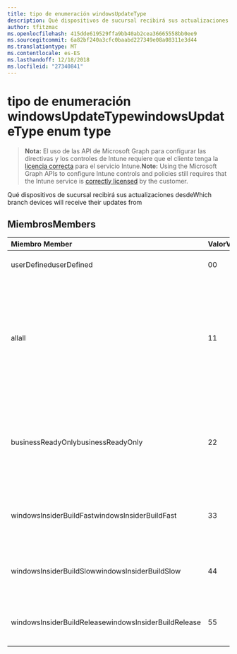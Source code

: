 ```yaml
---
title: tipo de enumeración windowsUpdateType
description: Qué dispositivos de sucursal recibirá sus actualizaciones desde
author: tfitzmac
ms.openlocfilehash: 415dde619529ffa9bb40ab2cea36665558bb0ee9
ms.sourcegitcommit: 6a82bf240a3cfc0baabd227349e08a08311e3d44
ms.translationtype: MT
ms.contentlocale: es-ES
ms.lasthandoff: 12/18/2018
ms.locfileid: "27340841"
---
```

# <a name="windowsupdatetype-enum-type"></a><span data-ttu-id="34070-103">tipo de enumeración windowsUpdateType</span><span class="sxs-lookup"><span data-stu-id="34070-103">windowsUpdateType enum type</span></span>

> <span data-ttu-id="34070-104">**Nota:** El uso de las API de Microsoft Graph para configurar las directivas y los controles de Intune requiere que el cliente tenga la [licencia correcta](https://go.microsoft.com/fwlink/?linkid=839381) para el servicio Intune.</span><span class="sxs-lookup"><span data-stu-id="34070-104">**Note:** Using the Microsoft Graph APIs to configure Intune controls and policies still requires that the Intune service is [correctly licensed](https://go.microsoft.com/fwlink/?linkid=839381) by the customer.</span></span>

<span data-ttu-id="34070-105">Qué dispositivos de sucursal recibirá sus actualizaciones desde</span><span class="sxs-lookup"><span data-stu-id="34070-105">Which branch devices will receive their updates from</span></span>
## <a name="members"></a><span data-ttu-id="34070-106">Miembros</span><span class="sxs-lookup"><span data-stu-id="34070-106">Members</span></span>
|<span data-ttu-id="34070-107">Miembro	</span><span class="sxs-lookup"><span data-stu-id="34070-107">Member</span></span>|<span data-ttu-id="34070-108">Valor</span><span class="sxs-lookup"><span data-stu-id="34070-108">Value</span></span>|<span data-ttu-id="34070-109">Descripción</span><span class="sxs-lookup"><span data-stu-id="34070-109">Description</span></span>|
|:---|:---|:---|
|<span data-ttu-id="34070-110">userDefined</span><span class="sxs-lookup"><span data-stu-id="34070-110">userDefined</span></span>|<span data-ttu-id="34070-111">0</span><span class="sxs-lookup"><span data-stu-id="34070-111">0</span></span>|<span data-ttu-id="34070-112">Permitir al usuario que establezca.</span><span class="sxs-lookup"><span data-stu-id="34070-112">Allow the user to set.</span></span>|
|<span data-ttu-id="34070-113">all</span><span class="sxs-lookup"><span data-stu-id="34070-113">all</span></span>|<span data-ttu-id="34070-114">1</span><span class="sxs-lookup"><span data-stu-id="34070-114">1</span></span>|<span data-ttu-id="34070-115">Punto y anuales del canal (destino).</span><span class="sxs-lookup"><span data-stu-id="34070-115">Semi-annual Channel (Targeted).</span></span> <span data-ttu-id="34070-116">Dispositivo Obtiene todas las actualizaciones aplicables característica de punto y anuales del canal (destino).</span><span class="sxs-lookup"><span data-stu-id="34070-116">Device gets all applicable feature updates from Semi-annual Channel (Targeted).</span></span>|
|<span data-ttu-id="34070-117">businessReadyOnly</span><span class="sxs-lookup"><span data-stu-id="34070-117">businessReadyOnly</span></span>|<span data-ttu-id="34070-118">2</span><span class="sxs-lookup"><span data-stu-id="34070-118">2</span></span>|<span data-ttu-id="34070-119">Punto y anuales del canal.</span><span class="sxs-lookup"><span data-stu-id="34070-119">Semi-annual Channel.</span></span> <span data-ttu-id="34070-120">Dispositivo Obtiene las actualizaciones de la característica de punto y anuales del canal.</span><span class="sxs-lookup"><span data-stu-id="34070-120">Device gets feature updates from Semi-annual Channel.</span></span>|
|<span data-ttu-id="34070-121">windowsInsiderBuildFast</span><span class="sxs-lookup"><span data-stu-id="34070-121">windowsInsiderBuildFast</span></span>|<span data-ttu-id="34070-122">3</span><span class="sxs-lookup"><span data-stu-id="34070-122">3</span></span>|<span data-ttu-id="34070-123">Compilación de información confidencial de Windows - Fast</span><span class="sxs-lookup"><span data-stu-id="34070-123">Windows Insider build - Fast</span></span>|
|<span data-ttu-id="34070-124">windowsInsiderBuildSlow</span><span class="sxs-lookup"><span data-stu-id="34070-124">windowsInsiderBuildSlow</span></span>|<span data-ttu-id="34070-125">4</span><span class="sxs-lookup"><span data-stu-id="34070-125">4</span></span>|<span data-ttu-id="34070-126">Compilación de información confidencial de Windows - lento</span><span class="sxs-lookup"><span data-stu-id="34070-126">Windows Insider build - Slow</span></span>|
|<span data-ttu-id="34070-127">windowsInsiderBuildRelease</span><span class="sxs-lookup"><span data-stu-id="34070-127">windowsInsiderBuildRelease</span></span>|<span data-ttu-id="34070-128">5</span><span class="sxs-lookup"><span data-stu-id="34070-128">5</span></span>|<span data-ttu-id="34070-129">Versión de lanzamiento de información confidencial de Windows</span><span class="sxs-lookup"><span data-stu-id="34070-129">Release Windows Insider build</span></span>|



